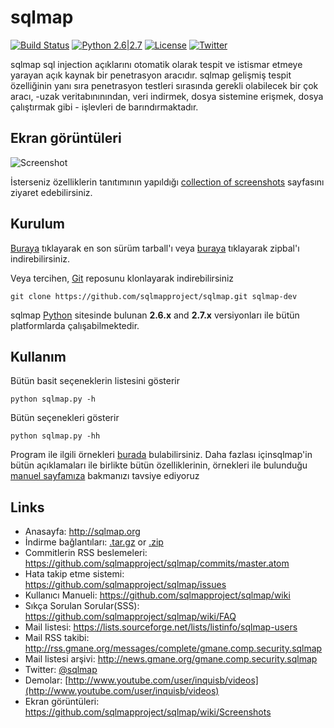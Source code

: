 sqlmap
==
[![Build Status](https://api.travis-ci.org/sqlmapproject/sqlmap.svg?branch=master)](https://api.travis-ci.org/sqlmapproject/sqlmap) [![Python 2.6|2.7](https://img.shields.io/badge/python-2.6|2.7-yellow.svg)](https://www.python.org/) [![License](https://img.shields.io/badge/license-GPL2-red.svg)](https://raw.githubusercontent.com/sqlmapproject/sqlmap/master/doc/COPYING) [![Twitter](https://img.shields.io/badge/twitter-@sqlmap-blue.svg)](https://twitter.com/sqlmap)

sqlmap sql injection açıklarını otomatik olarak tespit ve istismar etmeye yarayan açık kaynak bir penetrasyon aracıdır. sqlmap gelişmiş tespit özelliğinin yanı sıra penetrasyon testleri sırasında gerekli olabilecek bir çok aracı, -uzak veritabınınından, veri indirmek, dosya sistemine erişmek, dosya çalıştırmak gibi - işlevleri de barındırmaktadır.


Ekran görüntüleri
----

![Screenshot](https://raw.github.com/wiki/sqlmapproject/sqlmap/images/sqlmap_screenshot.png)


İsterseniz özelliklerin tanıtımının yapıldığı [collection of screenshots](https://github.com/sqlmapproject/sqlmap/wiki/Screenshots) sayfasını ziyaret edebilirsiniz.


Kurulum
----

[Buraya](https://github.com/sqlmapproject/sqlmap/tarball/master) tıklayarak en son sürüm tarball'ı veya [buraya](https://github.com/sqlmapproject/sqlmap/zipball/master) tıklayarak zipbal'ı indirebilirsiniz.

Veya tercihen, [Git](https://github.com/sqlmapproject/sqlmap) reposunu klonlayarak indirebilirsiniz

    git clone https://github.com/sqlmapproject/sqlmap.git sqlmap-dev

sqlmap [Python](http://www.python.org/download/) sitesinde bulunan **2.6.x** and **2.7.x** versiyonları ile bütün platformlarda çalışabilmektedir.

Kullanım
----


Bütün basit seçeneklerin listesini gösterir

    python sqlmap.py -h

Bütün seçenekleri gösterir

    python sqlmap.py -hh

Program ile ilgili örnekleri [burada](https://gist.github.com/stamparm/5335217) bulabilirsiniz. Daha fazlası içinsqlmap'in bütün açıklamaları ile birlikte bütün özelliklerinin, örnekleri ile bulunduğu  [manuel sayfamıza](https://github.com/sqlmapproject/sqlmap/wiki) bakmanızı tavsiye ediyoruz

Links
----

* Anasayfa: http://sqlmap.org
* İndirme bağlantıları: [.tar.gz](https://github.com/sqlmapproject/sqlmap/tarball/master) or [.zip](https://github.com/sqlmapproject/sqlmap/zipball/master)
* Commitlerin RSS beslemeleri: https://github.com/sqlmapproject/sqlmap/commits/master.atom
* Hata takip etme sistemi: https://github.com/sqlmapproject/sqlmap/issues
* Kullanıcı Manueli: https://github.com/sqlmapproject/sqlmap/wiki
* Sıkça Sorulan Sorular(SSS): https://github.com/sqlmapproject/sqlmap/wiki/FAQ
* Mail listesi: https://lists.sourceforge.net/lists/listinfo/sqlmap-users
* Mail RSS takibi: http://rss.gmane.org/messages/complete/gmane.comp.security.sqlmap
* Mail listesi arşivi: http://news.gmane.org/gmane.comp.security.sqlmap
* Twitter: [@sqlmap](https://twitter.com/sqlmap)
* Demolar: [http://www.youtube.com/user/inquisb/videos](http://www.youtube.com/user/inquisb/videos)
* Ekran görüntüleri: https://github.com/sqlmapproject/sqlmap/wiki/Screenshots

